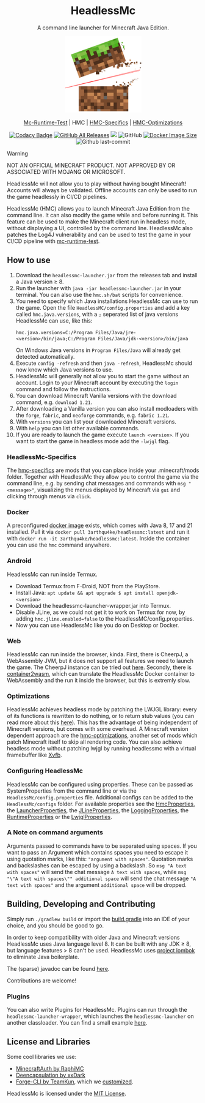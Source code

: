 <!--suppress HtmlDeprecatedAttribute -->
<h1 align="center" style="font-weight: normal;"><b>HeadlessMc</b></h1>
<p align="center">A command line launcher for Minecraft Java Edition.</p>
<p align="center"><img src="headlessmc-web/page/logo.png" alt="logo" style="width:200px;"></p>
<p align="center"><a href="https://github.com/3arthqu4ke/mc-runtime-test">Mc-Runtime-Test</a> | HMC | <a href="https://github.com/3arthqu4ke/hmc-specifics">HMC-Specifics</a> | <a href="https://github.com/3arthqu4ke/hmc-optimizations">HMC-Optimizations</a></p>

<div align="center">

[![Codacy Badge](https://app.codacy.com/project/badge/Grade/6a86b3e62d3b47909de670b09737f8fd)](https://app.codacy.com/gh/3arthqu4ke/headlessmc/dashboard?utm_source=gh&utm_medium=referral&utm_content=&utm_campaign=Badge_grade)
[![GitHub All Releases](https://img.shields.io/github/downloads/3arthqu4ke/HeadlessMc/total.svg)](https://github.com/3arthqu4ke/HeadlessMc/releases)
![](https://github.com/3arthqu4ke/HeadlessMc/actions/workflows/gradle-publish.yml/badge.svg)
![GitHub](https://img.shields.io/github/license/3arthqu4ke/HeadlessMc)
[![Docker Image Size](https://badgen.net/docker/size/3arthqu4ke/headlessmc?icon=docker&label=image%20size)](https://hub.docker.com/r/3arthqu4ke/headlessmc/)
![Github last-commit](https://img.shields.io/github/last-commit/3arthqu4ke/HeadlessMc)

</div>

> [!WARNING]
> NOT AN OFFICIAL MINECRAFT PRODUCT. NOT APPROVED BY OR ASSOCIATED WITH MOJANG OR MICROSOFT.
> 
> HeadlessMc will not allow you to play without having bought Minecraft! 
> Accounts will always be validated.
> Offline accounts can only be used to run the game headlessly in CI/CD pipelines.

HeadlessMc (HMC) allows you to launch Minecraft Java Edition from the command line.
It can also modify the game while and before running it.
This feature can be used to make the Minecraft client run in headless mode, 
without displaying a UI, controlled by the command line.
HeadlessMc also patches the Log4J vulnerability 
and can be used
to test the game in your CI/CD pipeline with [mc-runtime-test](https://github.com/3arthqu4ke/mc-runtime-test).

## How to use

1. Download the `headlessmc-launcher.jar` from the releases tab and install a Java version &geq; 8.
2. Run the launcher with `java -jar headlessmc-launcher.jar` in your terminal. 
You can also use the `hmc.sh/bat` scripts for convenience.
3. You need to specify which Java installations HeadlessMc can use to run the game.
Open the file `HeadlessMC/config.properties` and add a key called `hmc.java.versions`, 
with a `;` seperated list of java versions HeadlessMc can use, like this:
    ```properties
    hmc.java.versions=C:/Program Files/Java/jre-<version>/bin/java;C:/Program Files/Java/jdk-<version>/bin/java
    ```
    On Windows Java versions in `Program Files/Java` will already get detected automatically.
4. Execute `config -refresh` and then `java -refresh`, HeadlessMc should now know which Java versions to use.
5. HeadlessMc will generally not allow you to start the game without an account.
Login to your Minecraft account by executing the `login` command and follow the instructions.
6. You can download Minecraft Vanilla versions with the download command, e.g. `download 1.21`.
7. After downloading a Vanilla version you can also install modloaders
with the `forge`, `fabric`, and `neoforge` commands, e.g. `fabric 1.21`.
8. With `versions` you can list your downloaded Minecraft versions.
9. With `help` you can list other available commands.
10. If you are ready to launch the game execute `launch <version>`.
If you want to start the game in headless mode add the `-lwjgl` flag.

### HeadlessMc-Specifics

The [hmc-specifics](https://github.com/3arthqu4ke/hmc-specifics) are mods
that you can place inside your .minecraft/mods folder.
Together with HeadlessMc they allow you to control the game via the command line, e.g.
by sending chat messages and commands with `msg "<message>"`,
visualizing the menus displayed by Minecraft via `gui` and clicking through menus via `click`.

### Docker 

A preconfigured [docker image](https://hub.docker.com/r/3arthqu4ke/headlessmc/) exists,
which comes with Java 8, 17 and 21 installed.
Pull it via `docker pull 3arthqu4ke/headlessmc:latest`
and run it with `docker run -it 3arthqu4ke/headlessmc:latest`.
Inside the container you can use the `hmc` command anywhere.

### Android

HeadlessMc can run inside Termux.
* Download Termux from F-Droid, NOT from the PlayStore.
* Install Java: `apt update && apt upgrade $ apt install openjdk-<version>`
* Download the headlessmc-launcher-wrapper.jar into Termux.
* Disable JLine, as we could not get it to work on Termux for now,
  by adding `hmc.jline.enabled=false` to the HeadlessMC/config.properties.
* Now you can use HeadlessMc like you do on Desktop or Docker.

### Web

HeadlessMc can run inside the browser, kinda.
First, there is CheerpJ, a WebAssembly JVM,
but it does not support all features we need to launch the game.
The CheerpJ instance can be tried out [here](https://3arthqu4ke.github.io/headlessmc/).
Secondly, there is [container2wasm](https://github.com/headlesshq/hmc-container2wasm),
which can translate the HeadlessMc Docker container
to WebAssembly and the run it inside the browser, but this is extremly slow.

### Optimizations 

HeadlessMc achieves headless mode by patching the LWJGL library: 
every of its functions is rewritten to do nothing, or to return stub values
(you can read more about this [here](headlessmc-lwjgl/README.md)).
This has the advantage of being independent of Minecraft versions,
but comes with some overhead.
A Minecraft version dependent approach are the [hmc-optimizations](https://github.com/3arthqu4ke/hmc-optimizations),
another set of mods which patch Minecraft itself to skip all rendering code.
You can also achieve headless mode without patching lwjgl by running headlessmc with a virtual framebuffer like
[Xvfb](https://www.x.org/releases/X11R7.6/doc/man/man1/Xvfb.1.xhtml).

### Configuring HeadlessMc

HeadlessMc can be configured using properties. These can be passed as SystemProperties from the command line or via the
`HeadlessMc/config.properties` file. Additional configs can be added to the `HeadlessMc/configs` folder. For available
properties see the [HmcProperties](headlessmc-api/src/main/java/me/earth/headlessmc/api/config/HmcProperties.java), the
[LauncherProperties](headlessmc-launcher/src/main/java/me/earth/headlessmc/launcher/LauncherProperties.java), the
[JLineProperties](headlessmc-jline/src/main/java/me/earth/headlessmc/jline/JLineProperties.java), the
[LoggingProperties](headlessmc-logging/src/main/java/me/earth/headlessmc/logging/LoggingProperties.java), the
[RuntimeProperties](headlessmc-runtime/src/main/java/me/earth/headlessmc/runtime/RuntimeProperties.java) or the
[LwjglProperties](headlessmc-lwjgl/src/main/java/me/earth/headlessmc/lwjgl/LwjglProperties.java).

### A Note on command arguments

Arguments passed to commands have to be separated using spaces. If you want to pass an Argument which contains spaces
you need to escape it using quotation marks, like this:
`"argument with spaces"`.
Quotation marks and backslashes can be escaped by using a backslash.
So `msg "A text with spaces"` will send the chat message `A text with spaces`,
while `msg "\"A text with spaces\"" additional space`
will send the chat message `"A text with spaces"` and the argument `additional space` will be dropped.

## Building, Developing and Contributing

Simply run `./gradlew build` or import the [build.gradle](build.gradle)
into an IDE of your choice, and you should be good to go.

In order to keep compatibility with older Java and Minecraft versions
HeadlessMc uses Java language level 8. It can be
built with any JDK &geq; 8, but language features > 8 can't be used. 
HeadlessMc uses [project lombok](https://github.com/projectlombok/lombok)
to eliminate Java boilerplate.

The (sparse) javadoc can be found [here](https://3arthqu4ke.github.io/headlessmc/javadoc/).

Contributions are welcome!

### Plugins

You can also write Plugins for HeadlessMc.
Plugins can run through the `headlessmc-launcher-wrapper`,
which launches the `headlessmc-launcher` on another classloader.
You can find a small example [here](headlessmc-launcher-wrapper/src/testPlugin).

## License and Libraries

Some cool libraries we use:

*   [MinecraftAuth by RaphiMC](https://github.com/RaphiMC/MinecraftAuth)
*   [Deencapsulation by xxDark](https://github.com/xxDark/deencapsulation)
*   [Forge-CLI by TeamKun](https://github.com/TeamKun/ForgeCLI), which we [customized](https://github.com/3arthqu4ke/ForgeCLI).

HeadlessMc is licensed under the [MIT License](LICENSE).
